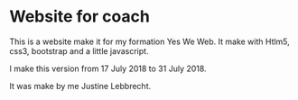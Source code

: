 # Website for coach

This is a website make it for my formation Yes We Web. It make with Htlm5, css3, bootstrap and a little javascript.

I make this version from 17 July 2018 to 31 July 2018.

It was make by me Justine Lebbrecht.
